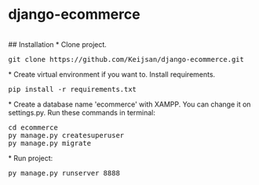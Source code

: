# django-ecommerce
<br>
## Installation
* Clone project.
<pre>
git clone https://github.com/Keijsan/django-ecommerce.git
</pre>
* Create virtual environment if you want to. Install requirements.
<pre>
pip install -r requirements.txt
</pre>
* Create a database name 'ecommerce' with XAMPP. You can change it on settings.py. Run these commands in terminal:
<pre>
cd ecommerce
py manage.py createsuperuser
py manage.py migrate
</pre>
* Run project:
<pre>
py manage.py runserver 8888
</pre>
